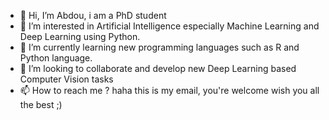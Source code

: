 - 👋 Hi, I’m Abdou, i am a PhD student
- 👀 I’m interested in Artificial Intelligence especially Machine Learning and Deep Learning using Python.
- 🌱 I’m currently learning new programming languages such as R and Python language.
- 💞️ I’m looking to collaborate and develop new Deep Learning based Computer Vision tasks
- 📫 How to reach me ? haha this is my email, you're welcome wish you all the best ;)

<!---
Abdou-96/Abdou-96 is a ✨ special ✨ repository because its `README.md` (this file) appears on your GitHub profile.
You can click the Preview link to take a look at your changes.
--->
